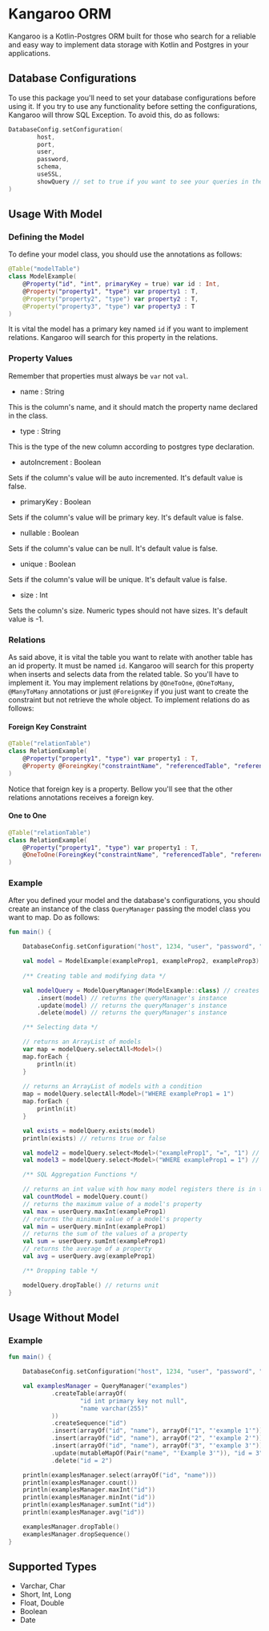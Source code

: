 # Kangaroo ORM

Kangaroo is a Kotlin-Postgres ORM built for those who search for a reliable and easy way to implement 
data storage with Kotlin and Postgres in your applications.

## Database Configurations

To use this package you'll need to set your database configurations
before using it. If you try to use any functionality before setting the configurations,
Kangaroo will throw SQL Exception. To avoid this, do as follows:

```kotlin
DatabaseConfig.setConfiguration(
        host,
        port,
        user,
        password,
        schema,
        useSSL,
        showQuery // set to true if you want to see your queries in the console. Default value false.
)
```
## Usage With Model

### Defining the Model

To define your model class, you should use the annotations as follows:

```kotlin
@Table("modelTable")
class ModelExample(
    @Property("id", "int", primaryKey = true) var id : Int,
    @Property("property1", "type") var property1 : T,
    @Property("property2", "type") var property2 : T,
    @Property("property3", "type") var property3 : T
)
```

It is vital the model has a primary key named `id` if you want to implement relations. Kangaroo will 
search for this property in the relations.

### Property Values

Remember that properties must always be `var` not `val`.

- name : String

This is the column's name, and it should match the property name declared in the class.

- type : String

This is the type of the new column according to postgres type declaration.

- autoIncrement : Boolean

Sets if the column's value will be auto incremented. It's default value is false. 

- primaryKey : Boolean

Sets if the column's value will be primary key. It's default value is false. 

- nullable : Boolean

Sets if the column's value can be null. It's default value is false. 

- unique : Boolean

Sets if the column's value will be unique. It's default value is false.

- size : Int

Sets the column's size. Numeric types should not have sizes. It's default value is -1.

### Relations

As said above, it is vital the table you want to relate with another table has an id property. It must be named `id`.
Kangaroo will search for this property when inserts and selects data from the related table. So you'll have to 
implement it. You may implement relations by `@OneToOne`, `@OneToMany`, `@ManyToMany` annotations or just `@ForeignKey`
if you just want to create the constraint but not retrieve the whole object. To implement relations do as follows:

#### Foreign Key Constraint

````kotlin
@Table("relationTable")
class RelationExample(
    @Property("property1", "type") var property1 : T,
    @Property @ForeingKey("constraintName", "referencedTable", "referencedProperty") var id_model : Int
)
````

Notice that foreign key is a property. Bellow you'll see that the other relations annotations receives a foreign key.

#### One to One

```kotlin
@Table("relationTable")
class RelationExample(
    @Property("property1", "type") var property1 : T,
    @OneToOne(ForeingKey("constraintName", "referencedTable", "referencedProperty")) var modelExample : ModelExample,
)
```

### Example

After you defined your model and the database's configurations, you should
create an instance of the class `QueryManager` passing the model class you want
to map. Do as follows:

```kotlin
fun main() {

    DatabaseConfig.setConfiguration("host", 1234, "user", "password", "example", false)

    val model = ModelExample(exampleProp1, exampleProp2, exampleProp3)
    
    /** Creating table and modifying data */  

    val modelQuery = ModelQueryManager(ModelExample::class) // creates the table
        .insert(model) // returns the queryManager's instance
        .update(model) // returns the queryManager's instance
        .delete(model) // returns the queryManager's instance

    /** Selecting data */    

    // returns an ArrayList of models
    var map = modelQuery.selectAll<Model>()
    map.forEach {
        println(it)
    }
    
    // returns an ArrayList of models with a condition
    map = modelQuery.selectAll<Model>("WHERE exampleProp1 = 1")
    map.forEach {
        println(it)
    }

    val exists = modelQuery.exists(model)
    println(exists) // returns true or false

    val model2 = modelQuery.select<Model>("exampleProp1", "=", "1") // returns null or model
    val model3 = modelQuery.select<Model>("WHERE exampleProp1 = 1") // returns null or model

    /** SQL Aggregation Functions */

    // returns an int value with how many model registers there is in the database
    val countModel = modelQuery.count()
    // returns the maximum value of a model's property
    val max = userQuery.maxInt(exampleProp1)
    // returns the minimum value of a model's property
    val min = userQuery.minInt(exampleProp1)
    // returns the sum of the values of a property
    val sum = userQuery.sumInt(exampleProp1)
    // returns the average of a property
    val avg = userQuery.avg(exampleProp1)

    /** Dropping table */  

    modelQuery.dropTable() // returns unit
}
```

## Usage Without Model

### Example

```kotlin
fun main() {

    DatabaseConfig.setConfiguration("host", 1234, "user", "password", "example", false)

    val examplesManager = QueryManager("examples")
            .createTable(arrayOf(
                    "id int primary key not null",
                    "name varchar(255)"
            ))
            .createSequence("id")
            .insert(arrayOf("id", "name"), arrayOf("1", "'example 1'"))
            .insert(arrayOf("id", "name"), arrayOf("2", "'example 2'"))
            .insert(arrayOf("id", "name"), arrayOf("3", "'example 3'"))
            .update(mutableMapOf(Pair("name", "'Example 3'")), "id = 3")
            .delete("id = 2")

    println(examplesManager.select(arrayOf("id", "name")))
    println(examplesManager.count())
    println(examplesManager.maxInt("id"))
    println(examplesManager.minInt("id"))
    println(examplesManager.sumInt("id"))
    println(examplesManager.avg("id"))

    examplesManager.dropTable()
    examplesManager.dropSequence()
}
```

## Supported Types

- Varchar, Char
- Short, Int, Long
- Float, Double
- Boolean
- Date